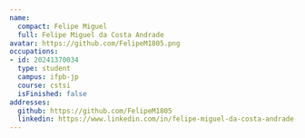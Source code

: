 ```yaml
---
name:
  compact: Felipe Miguel
  full: Felipe Miguel da Costa Andrade
avatar: https://github.com/FelipeM1805.png
occupations:
- id: 20241370034
  type: student
  campus: ifpb-jp
  course: cstsi
  isFinished: false
addresses:
  github: https://github.com/FelipeM1805
  linkedin: https://www.linkedin.com/in/felipe-miguel-da-costa-andrade-825910300/
---
```

